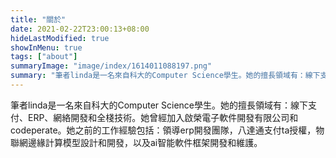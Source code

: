 ```yaml
---
title: "關於"
date: 2021-02-22T23:00:13+08:00
hideLastModified: true
showInMenu: true
tags: ["about"]
summaryImage: "image/index/1614011088197.png"
summary: "筆者linda是一名來自科大的Computer Science學生。她的擅長領域有：線下支付、ERP、網絡開發和全棧技術。"
---
```

筆者linda是一名來自科大的Computer Science學生。她的擅長領域有：線下支付、ERP、網絡開發和全棧技術。她曾經加入啟榮電子軟件開發有限公司和codeperate。她之前的工作經驗包括：領導erp開發團隊，八達通支付ta授權，物聯網邊緣計算模型設計和開發，以及ai智能軟件框架開發和維護。
